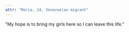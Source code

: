 ```yaml
---
attr: "Maria, 24, Venezuelan migrant"
---
```

"My hope is to bring my girls here so I can leave this life."